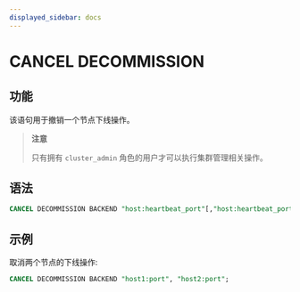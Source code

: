 ```yaml
---
displayed_sidebar: docs
---
```


# CANCEL DECOMMISSION

## 功能

该语句用于撤销一个节点下线操作。

> **注意**
>
> 只有拥有 `cluster_admin` 角色的用户才可以执行集群管理相关操作。

## 语法

```sql
CANCEL DECOMMISSION BACKEND "host:heartbeat_port"[,"host:heartbeat_port"...]
```

## 示例

取消两个节点的下线操作:

```sql
CANCEL DECOMMISSION BACKEND "host1:port", "host2:port";
```
